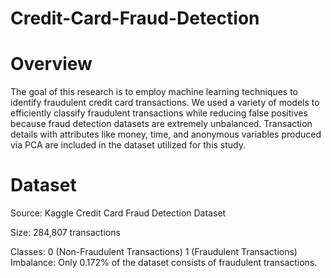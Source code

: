 # Credit-Card-Fraud-Detection
# Overview 
 The goal of this research is to employ machine learning techniques to identify fraudulent credit card transactions.  We used a variety of models to efficiently classify fraudulent transactions while reducing false positives because fraud detection datasets are extremely unbalanced.  Transaction details with attributes like money, time, and anonymous variables produced via PCA are included in the dataset utilized for this study.
# Dataset
Source: Kaggle Credit Card Fraud Detection Dataset

Size: 284,807 transactions

Classes:
0 (Non-Fraudulent Transactions)
1 (Fraudulent Transactions)
Imbalance: Only 0.172% of the dataset consists of fraudulent transactions.
